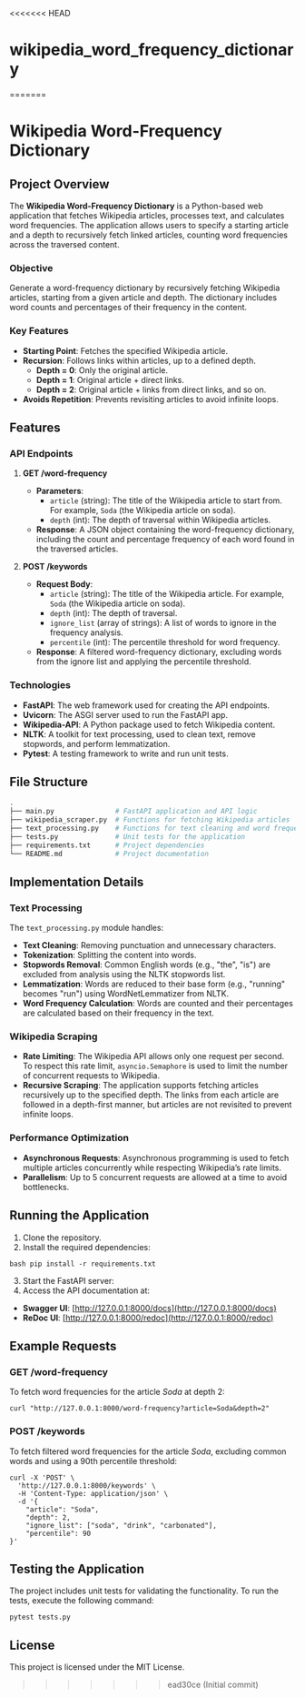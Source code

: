 <<<<<<< HEAD
# wikipedia_word_frequency_dictionary
=======
# Wikipedia Word-Frequency Dictionary

## Project Overview
The **Wikipedia Word-Frequency Dictionary** is a Python-based web application that fetches Wikipedia articles, processes text, and calculates word frequencies. The application allows users to specify a starting article and a depth to recursively fetch linked articles, counting word frequencies across the traversed content.

### Objective
Generate a word-frequency dictionary by recursively fetching Wikipedia articles, starting from a given article and depth. The dictionary includes word counts and percentages of their frequency in the content.

### Key Features
- **Starting Point**: Fetches the specified Wikipedia article.
- **Recursion**: Follows links within articles, up to a defined depth.
  - **Depth = 0**: Only the original article.
  - **Depth = 1**: Original article + direct links.
  - **Depth = 2**: Original article + links from direct links, and so on.
- **Avoids Repetition**: Prevents revisiting articles to avoid infinite loops.

## Features
### API Endpoints
1. **GET /word-frequency**  
   - **Parameters**: 
     - `article` (string): The title of the Wikipedia article to start from. For example, `Soda` (the Wikipedia article on soda).
     - `depth` (int): The depth of traversal within Wikipedia articles.
   - **Response**: A JSON object containing the word-frequency dictionary, including the count and percentage frequency of each word found in the traversed articles.

2. **POST /keywords**  
   - **Request Body**: 
     - `article` (string): The title of the Wikipedia article. For example, `Soda` (the Wikipedia article on soda).
     - `depth` (int): The depth of traversal.
     - `ignore_list` (array of strings): A list of words to ignore in the frequency analysis.
     - `percentile` (int): The percentile threshold for word frequency.
   - **Response**: A filtered word-frequency dictionary, excluding words from the ignore list and applying the percentile threshold.

### Technologies
- **FastAPI**: The web framework used for creating the API endpoints.
- **Uvicorn**: The ASGI server used to run the FastAPI app.
- **Wikipedia-API**: A Python package used to fetch Wikipedia content.
- **NLTK**: A toolkit for text processing, used to clean text, remove stopwords, and perform lemmatization.
- **Pytest**: A testing framework to write and run unit tests.


## File Structure
```bash
.
├── main.py               # FastAPI application and API logic
├── wikipedia_scraper.py  # Functions for fetching Wikipedia articles
├── text_processing.py    # Functions for text cleaning and word frequency calculation
├── tests.py              # Unit tests for the application
├── requirements.txt      # Project dependencies
└── README.md             # Project documentation
```

## Implementation Details

### Text Processing

The `text_processing.py` module handles:

- **Text Cleaning**: Removing punctuation and unnecessary characters.
- **Tokenization**: Splitting the content into words.
- **Stopwords Removal**: Common English words (e.g., "the", "is") are excluded from analysis using the NLTK stopwords list.
- **Lemmatization**: Words are reduced to their base form (e.g., "running" becomes "run") using WordNetLemmatizer from NLTK.
- **Word Frequency Calculation**: Words are counted and their percentages are calculated based on their frequency in the text.

### Wikipedia Scraping

- **Rate Limiting**: The Wikipedia API allows only one request per second. To respect this rate limit, `asyncio.Semaphore` is used to limit the number of concurrent requests to Wikipedia.
- **Recursive Scraping**: The application supports fetching articles recursively up to the specified depth. The links from each article are followed in a depth-first manner, but articles are not revisited to prevent infinite loops.

### Performance Optimization

- **Asynchronous Requests**: Asynchronous programming is used to fetch multiple articles concurrently while respecting Wikipedia’s rate limits.
- **Parallelism**: Up to 5 concurrent requests are allowed at a time to avoid bottlenecks.

## Running the Application

1. Clone the repository.
2. Install the required dependencies: 
```
bash pip install -r requirements.txt
```

3. Start the FastAPI server:
4. Access the API documentation at:
- **Swagger UI**: [http://127.0.0.1:8000/docs](http://127.0.0.1:8000/docs)
- **ReDoc UI**: [http://127.0.0.1:8000/redoc](http://127.0.0.1:8000/redoc)

## Example Requests

### GET /word-frequency

To fetch word frequencies for the article *Soda* at depth 2:
```
curl "http://127.0.0.1:8000/word-frequency?article=Soda&depth=2"
```

### POST /keywords

To fetch filtered word frequencies for the article *Soda*, excluding common words and using a 90th percentile threshold:
```
curl -X 'POST' \
  'http://127.0.0.1:8000/keywords' \
  -H 'Content-Type: application/json' \
  -d '{
    "article": "Soda",
    "depth": 2,
    "ignore_list": ["soda", "drink", "carbonated"],
    "percentile": 90
}'
```

## Testing the Application

The project includes unit tests for validating the functionality. To run the tests, execute the following command:

```
pytest tests.py
```

## License

This project is licensed under the MIT License.

>>>>>>> ead30ce (Initial commit)
